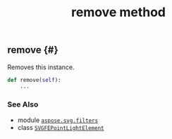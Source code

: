 ﻿---
title: remove method
second_title: Aspose.SVG for Python via .NET API References
description: 
type: docs
weight: 290
url: /python-net/aspose.svg.filters/svgfepointlightelement/remove/
is_root: false
---

## remove {#}

Removes this instance.



```python
def remove(self):
    ...
```





### See Also
* module [`aspose.svg.filters`](../../)
* class [`SVGFEPointLightElement`](/svg/python-net/aspose.svg.filters/svgfepointlightelement)
